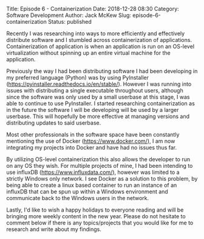 Title: Episode 6 - Containerization
Date: 2018-12-28 08:30
Category: Software Development
Author: Jack McKew
Slug: episode-6-containerization
Status: published

Recently I was researching into ways to more efficiently and effectively distribute software and I stumbled across containerization of applications. Containerization of application is when an application is run on an OS-level virtualization without spinning up an entire virtual machine for the application.

Previously the way I had been distributing software I had been developing in my preferred language (Python) was by using PyInstaller (https://pyinstaller.readthedocs.io/en/stable/). However I was running into issues with distributing a single executable throughout users, although since the software was only used by a small userbase at this stage, I was able to continue to use PyInstaller. I started researching containerization as in the future the software I will be developing will be used by a larger userbase. This will hopefully be more effective at managing versions and distributing updates to said userbase.

Most other professionals in the software space have been constantly mentioning the use of Docker (https://www.docker.com/), I am now integrating my projects into Docker and have had no issues thus far.

By utilizing OS-level containerization this also allows the developer to run on any OS they wish. For multiple projects of mine, I had been intending to use influxDB (https://www.influxdata.com/), however was limited to a strictly Windows only network. I see Docker as a solution to this problem, by being able to create a linux based container to run an instance of an influxDB that can be spun up within a Windows environment and communicate back to the Windows users in the network.

Lastly, I'd like to wish a happy holidays to everyone reading and will be bringing more weekly content in the new year. Please do not hesitate to comment below if there is any topics/projects that you would like for me to research and write about my findings.
